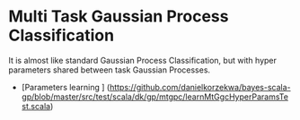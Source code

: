 # Multi Task Gaussian Process Classification

 It is almost like standard Gaussian Process Classification, but with hyper parameters shared between task Gaussian Processes. 

* [Parameters learning ] (https://github.com/danielkorzekwa/bayes-scala-gp/blob/master/src/test/scala/dk/gp/mtgpc/learnMtGgcHyperParamsTest.scala)